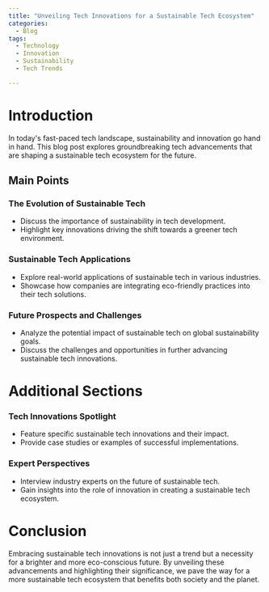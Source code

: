 ```yaml
---
title: "Unveiling Tech Innovations for a Sustainable Tech Ecosystem"
categories:
  - Blog
tags:
  - Technology
  - Innovation
  - Sustainability
  - Tech Trends

---
```


# Introduction
In today's fast-paced tech landscape, sustainability and innovation go hand in hand. This blog post explores groundbreaking tech advancements that are shaping a sustainable tech ecosystem for the future.

## Main Points

### The Evolution of Sustainable Tech
- Discuss the importance of sustainability in tech development.
- Highlight key innovations driving the shift towards a greener tech environment.

### Sustainable Tech Applications
- Explore real-world applications of sustainable tech in various industries.
- Showcase how companies are integrating eco-friendly practices into their tech solutions.

### Future Prospects and Challenges
- Analyze the potential impact of sustainable tech on global sustainability goals.
- Discuss the challenges and opportunities in further advancing sustainable tech innovations.

# Additional Sections

### Tech Innovations Spotlight
- Feature specific sustainable tech innovations and their impact.
- Provide case studies or examples of successful implementations.

### Expert Perspectives
- Interview industry experts on the future of sustainable tech.
- Gain insights into the role of innovation in creating a sustainable tech ecosystem.

# Conclusion
Embracing sustainable tech innovations is not just a trend but a necessity for a brighter and more eco-conscious future. By unveiling these advancements and highlighting their significance, we pave the way for a more sustainable tech ecosystem that benefits both society and the planet.